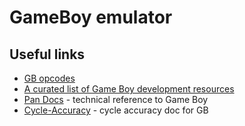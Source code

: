 # GameBoy emulator
## Useful links
- [GB opcodes](https://www.pastraiser.com/cpu/gameboy/gameboy_opcodes.html)
- [A curated list of Game Boy development resources](https://github.com/gbdev/awesome-gbdev)
- [Pan Docs](https://gbdev.io/pandocs/) - technical reference to Game Boy
- [Cycle-Accuracy](https://github.com/AntonioND/giibiiadvance/blob/master/docs/TCAGBD.pdf) - cycle accuracy doc for GB
